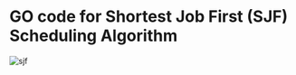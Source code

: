 # GO code for Shortest Job First (SJF) Scheduling Algorithm

![sjf](https://user-images.githubusercontent.com/18065424/29535508-e61888fa-86db-11e7-9bb0-ce0dc703eea7.PNG)
